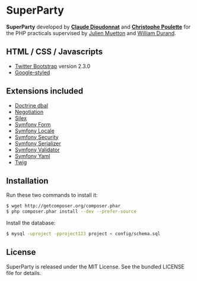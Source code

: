 SuperParty
==========

**SuperParty** developed by **[Claude Dioudonnat](https://github.com/claudusd)** and **[Christophe Poulette](https://github.com/Totof6942)** for the PHP practicals supervised by [Julien Muetton](https://github.com/themouette) and [William Durand](https://github.com/willdurand).

HTML / CSS / Javascripts
------------------------

* [Twitter Bootstrap](http://twitter.github.com/bootstrap/) version 2.3.0
* [Google-styled](https://github.com/todc/todc-bootstrap)

Extensions included
-------------------

* [Doctrine dbal](https://github.com/doctrine/dbal)
* [Negotiation](https://github.com/willdurand/Negotiation)
* [Silex](https://github.com/fabpot/Silex)
* [Symfony Form](https://github.com/symfony/Form)
* [Symfony Locale](https://github.com/symfony/Locale)
* [Symfony Security](https://github.com/symfony/Security)
* [Symfony Serializer](https://github.com/symfony/Serializer)
* [Symfony Validator](https://github.com/symfony/Validator)
* [Symfony Yaml](https://github.com/symfony/Yaml)
* [Twig](https://github.com/fabpot/Twig)

Installation
-----------

Run these two commands to install it:

``` bash
$ wget http://getcomposer.org/composer.phar
$ php composer.phar install --dev --prefer-source
```

Install the database:

``` bash
$ mysql -uproject -pproject123 project < config/schema.sql
```

License
-------

SuperParty is released under the MIT License. See the bundled LICENSE file for details.

